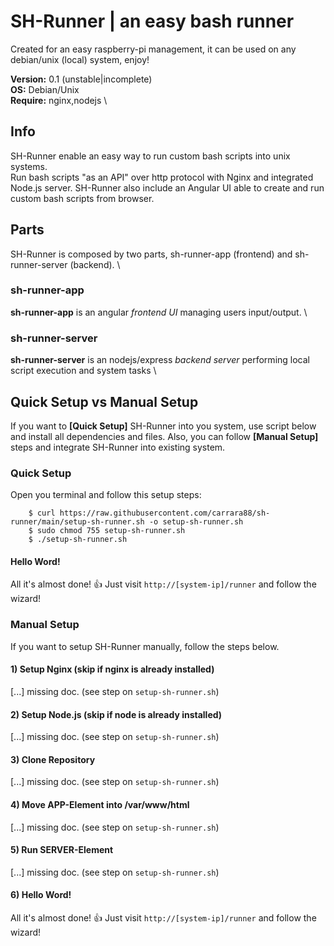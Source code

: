 # SH-Runner | an easy bash runner

Created for an easy raspberry-pi management, it can be used on any debian/unix (local) system, enjoy!

__Version:__ 0.1 (unstable|incomplete) \
__OS:__ Debian/Unix \
__Require:__ nginx,nodejs \

## Info

SH-Runner enable an easy way to run custom bash scripts into unix systems. \
Run bash scripts "as an API" over http protocol with Nginx and integrated Node.js server. 
SH-Runner also include an Angular UI able to create and run custom bash scripts from browser.

## Parts

SH-Runner is composed by two parts, sh-runner-app (frontend) and sh-runner-server (backend). \


### sh-runner-app
__sh-runner-app__ is an angular _frontend UI_ managing users input/output. \

### sh-runner-server
__sh-runner-server__ is an nodejs/express _backend server_ performing local script execution and system tasks \



## Quick Setup vs Manual Setup

If you want to __[Quick Setup]__ SH-Runner into you system, use script below and install all dependencies and files.
Also, you can follow __[Manual Setup]__ steps and integrate SH-Runner into existing system.

### Quick Setup

Open you terminal and follow this setup steps:

```
    $ curl https://raw.githubusercontent.com/carrara88/sh-runner/main/setup-sh-runner.sh -o setup-sh-runner.sh
    $ sudo chmod 755 setup-sh-runner.sh
    $ ./setup-sh-runner.sh
```

#### Hello Word!
All it's almost done! 👍 Just visit `http://[system-ip]/runner` and follow the wizard!


### Manual Setup

If you want to setup SH-Runner manually, follow the steps below.

#### 1) Setup Nginx (skip if nginx is already installed)
[...] missing doc. (see step on `setup-sh-runner.sh`)

#### 2) Setup Node.js (skip if node is already installed)
[...] missing doc. (see step on `setup-sh-runner.sh`)

#### 3) Clone Repository
[...] missing doc. (see step on `setup-sh-runner.sh`)

#### 4) Move APP-Element into /var/www/html
[...] missing doc. (see step on `setup-sh-runner.sh`)

#### 5) Run SERVER-Element
[...] missing doc. (see step on `setup-sh-runner.sh`)

#### 6) Hello Word!
All it's almost done! 👍 Just visit `http://[system-ip]/runner` and follow the wizard!
